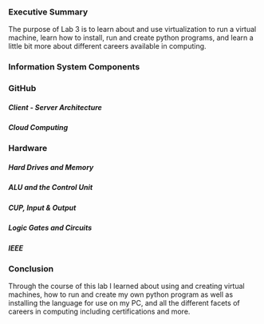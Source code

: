 ### Executive Summary
The purpose of Lab 3 is to learn about and use virtualization to run a virtual machine, learn how to install, run and create python programs, and learn a little bit more about different careers available in computing.
### Information System Components


### GitHub
##### Client - Server Architecture
##### Cloud Computing

### Hardware
##### Hard Drives and Memory
##### ALU and the Control Unit
##### CUP, Input & Output
##### Logic Gates and Circuits
##### IEEE

### Conclusion
Through the course of this lab I learned about using and creating virtual machines, how to run and create my own python program as well as installing the language for use on my PC, and all the different facets of careers in computing including certifications and more.
